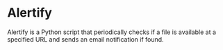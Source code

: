 # Alertify
Alertify is a Python script that periodically checks if a file is available at a specified URL and sends an email notification if found.
